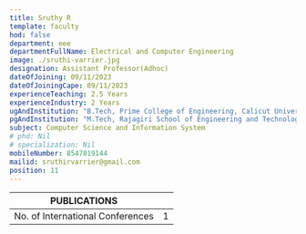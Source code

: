 ```yaml
---
title: Sruthy R
template: faculty
hod: false
department: eee
departmentFullName: Electrical and Computer Engineering
image: ./sruthi-varrier.jpg
designation: Assistant Professor(Adhoc)
dateOfJoining: 09/11/2023
dateOfJoiningCape: 09/11/2023
experienceTeaching: 2.5 Years
experienceIndustry: 2 Years
ugAndInstitution: "B.Tech, Prime College of Engineering, Calicut University"
pgAndInstitution: "M.Tech, Rajagiri School of Engineering and Technology, KTU,2021"
subject: Computer Science and Information System
# phd: Nil
# specialization: Nil
mobileNumber: 8547819144
mailid: sruthirvarrier@gmail.com
position: 11
---
```

|           PUBLICATIONS           |     |
| :------------------------------: | :-: |
| No. of International Conferences | 1  |
